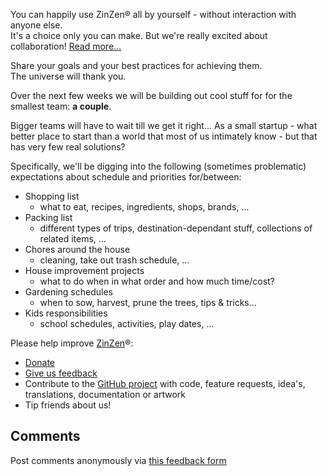 You can happily use ZinZen® all by yourself - without interaction with anyone else.  
It's a choice only you can make. But we're really excited about collaboration! [Read more...](https://blog.zinzen.me/2021/09/24/The-smallest-team.html)   

Share your goals and your best practices for achieving them.  
The universe will thank you.

Over the next few weeks we will be building out cool stuff for for the smallest team: **a couple**.  

Bigger teams will have to wait till we get it right... As a small startup - what better place to start than a world that most of us intimately know - but that has very few real solutions?

Specifically, we'll be digging into the following (sometimes problematic) expectations about schedule and priorities for/between:  

- Shopping list
  - what to eat, recipes, ingredients, shops, brands, ...
- Packing list
  - different types of trips, destination-dependant stuff, collections of related items, ...
- Chores around the house
  - cleaning, take out trash schedule, ...
- House improvement projects
  - what to do when in what order and how much time/cost?
- Gardening schedules
  - when to sow, harvest, prune the trees, tips & tricks...
- Kids responsibilities
  - school schedules, activities, play dates, ...



Please help improve [ZinZen](https://zinzen.me)®:  
- [Donate](https://donate.stripe.com/6oE4jK1iPcPT1m89AA)
- [Give us feedback](https://zinzen.me/Feedback)
- Contribute to the [GitHub project](https://github.com/tijlleenders/ZinZen) with code, feature requests, idea's, translations, documentation or artwork  
- Tip friends about us!

## Comments  
Post comments anonymously via [this feedback form](https://zinzen.me/Feedback)  
